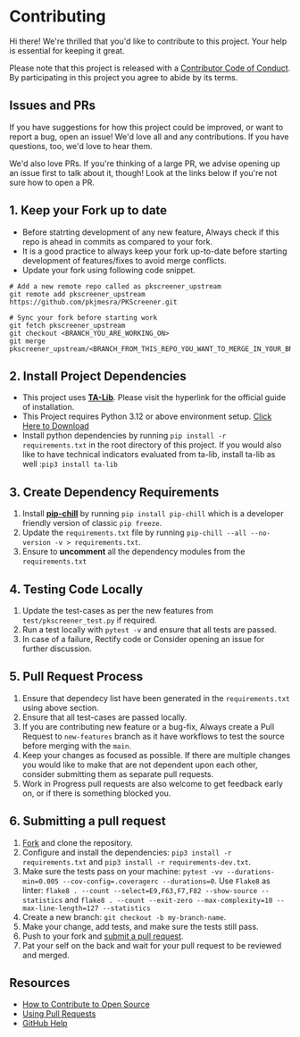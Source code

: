 [code-of-conduct]: CODE_OF_CONDUCT.md
[fork]: https://github.com/pkjmesra/PKScreener/fork
[pr]: https://github.com/pkjmesra/PKScreener/compare

# Contributing

Hi there! We're thrilled that you'd like to contribute to this project. Your help is essential for keeping it great.

Please note that this project is released with a [Contributor Code of Conduct][code-of-conduct]. By participating in this project you agree to abide by its terms.

## Issues and PRs

If you have suggestions for how this project could be improved, or want to report a bug, open an issue! We'd love all and any contributions. If you have questions, too, we'd love to hear them.

We'd also love PRs. If you're thinking of a large PR, we advise opening up an issue first to talk about it, though! Look at the links below if you're not sure how to open a PR.

## 1. Keep your Fork up to date
* Before statrting development of any new feature, Always check if this repo is ahead in commits as compared to your fork.
* It is a good practice to always keep your fork up-to-date before starting development of features/fixes to avoid merge conflicts.
* Update your fork using following code snippet.
```
# Add a new remote repo called as pkscreener_upstream
git remote add pkscreener_upstream https://github.com/pkjmesra/PKScreener.git

# Sync your fork before starting work
git fetch pkscreener_upstream
git checkout <BRANCH_YOU_ARE_WORKING_ON>
git merge pkscreener_upstream/<BRANCH_FROM_THIS_REPO_YOU_WANT_TO_MERGE_IN_YOUR_BRANCH>
```

## 2. Install Project Dependencies

* This project uses [**TA-Lib**](https://github.com/mrjbq7/ta-lib). Please visit the hyperlink for the official guide of installation.
* This Project requires Python 3.12 or above environment setup. [Click Here to Download](https://www.python.org/downloads/)
* Install python dependencies by running `pip install -r requirements.txt` in the root directory of this project. If you would also like to have technical indicators evaluated from ta-lib, install ta-lib as well :`pip3 install ta-lib`

## 3. Create Dependency Requirements

1. Install [**pip-chill**](https://pypi.org/project/pip-chill/) by running `pip install pip-chill` which is a developer friendly version of classic `pip freeze`.
2. Update the `requirements.txt` file by running `pip-chill --all --no-version -v > requirements.txt`.
3. Ensure to **uncomment** all the dependency modules from the `requirements.txt`

## 4. Testing Code Locally

1. Update the test-cases as per the new features from `test/pkscreener_test.py` if required.
2. Run a test locally with `pytest -v` and ensure that all tests are passed.
3. In case of a failure, Rectify code or Consider opening an issue for further discussion.

## 5. Pull Request Process

1. Ensure that dependecy list have been generated in the `requirements.txt` using above section.
2. Ensure that all test-cases are passed locally.
3. If you are contributing new feature or a bug-fix, Always create a Pull Request to `new-features` branch as it have workflows to test the source before merging with the `main`.
4. Keep your changes as focused as possible. If there are multiple changes you would like to make that are not dependent upon each other, consider submitting them as separate pull requests.
5. Work in Progress pull requests are also welcome to get feedback early on, or if there is something blocked you.

## 6. Submitting a pull request

1. [Fork][fork] and clone the repository.
1. Configure and install the dependencies: `pip3 install -r requirements.txt` and `pip3 install -r requirements-dev.txt`.
1. Make sure the tests pass on your machine: `pytest -vv --durations-min=0.005 --cov-config=.coveragerc --durations=0`. Use `Flake8` as linter: `flake8 . --count --select=E9,F63,F7,F82 --show-source --statistics` and `flake8 . --count --exit-zero --max-complexity=10 --max-line-length=127 --statistics`
1. Create a new branch: `git checkout -b my-branch-name`.
1. Make your change, add tests, and make sure the tests still pass.
1. Push to your fork and [submit a pull request][pr].
1. Pat your self on the back and wait for your pull request to be reviewed and merged.

## Resources

- [How to Contribute to Open Source](https://opensource.guide/how-to-contribute/)
- [Using Pull Requests](https://help.github.com/articles/about-pull-requests/)
- [GitHub Help](https://help.github.com)
